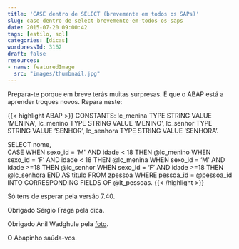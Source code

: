 ```yaml
---
title: 'CASE dentro de SELECT (brevemente em todos os SAPs)'
slug: case-dentro-de-select-brevemente-em-todos-os-saps
date: 2015-07-20 09:00:42
tags: [estilo, sql]
categories: [dicas]
wordpressId: 3162
draft: false
resources:
- name: featuredImage
  src: "images/thumbnail.jpg"
---
```

Prepara-te porque em breve terás muitas surpresas. É que o ABAP está a aprender troques novos. Repara neste:


{{< highlight ABAP >}}
CONSTANTS:
  lc_menina TYPE STRING VALUE ‘MENINA',
  lc_menino TYPE STRING VALUE ‘MENINO’,
  lc_senhor TYPE STRING VALUE ’SENHOR’,
  lc_senhora TYPE STRING VALUE ‘SENHORA’.

SELECT nome,  
 CASE
   WHEN sexo_id = ‘M' AND idade < 18 THEN @lc_menino
   WHEN sexo_id = ‘F’ AND idade < 18 THEN @lc_menina
   WHEN sexo_id = ‘M' AND idade >=18 THEN @lc_senhor
   WHEN sexo_id = ‘F’ AND idade >=18 THEN @lc_senhora
 END AS titulo
FROM zpessoa
WHERE pessoa_id = @pessoa_id
INTO CORRESPONDING FIELDS OF @lt_pessoas.
{{< /highlight >}}

Só tens de esperar pela versão 7.40.

Obrigado Sérgio Fraga pela dica.

Obrigado Anil Wadghule pela [foto][1].

O Abapinho saúda-vos.

   [1]: https://www.flickr.com/photos/anildigital/8782613247

